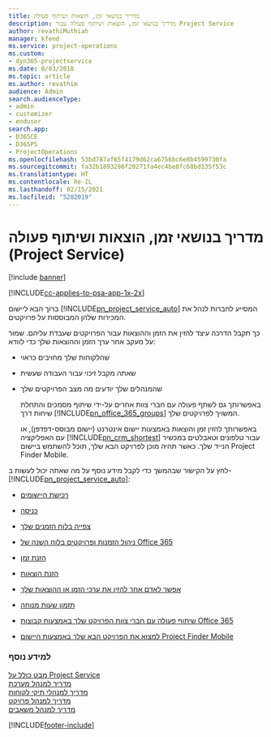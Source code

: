 ```yaml
---
title: ‏‫מדריך בנושאי זמן, הוצאות ושיתוף פעולה
description: מדריך בנושאי זמן, הוצאות ושיתוף פעולה עבור Project Service
author: revathiMuthiah
manager: kfend
ms.service: project-operations
ms.custom:
- dyn365-projectservice
ms.date: 8/03/2018
ms.topic: article
ms.author: revathim
audience: Admin
search.audienceType:
- admin
- customizer
- enduser
search.app:
- D365CE
- D365PS
- ProjectOperations
ms.openlocfilehash: 53bd787af65f4179d62ca6756bc6e8b4599730fa
ms.sourcegitcommit: fa32b1893286f20271fa4ec4be8fc68bd135f53c
ms.translationtype: HT
ms.contentlocale: he-IL
ms.lasthandoff: 02/15/2021
ms.locfileid: "5282019"
---
```

# <a name="time-expense-and-collaboration-guide-project-service"></a>‬‏‫‏‫מדריך בנושאי זמן, הוצאות ושיתוף פעולה (Project Service)

[!include [banner](../includes/psa-now-project-operations.md)]

[!INCLUDE[cc-applies-to-psa-app-1x-2x](../includes/cc-applies-to-psa-app-1x-2x.md)]

ברוך הבא ליישום [!INCLUDE[pn_project_service_auto](../includes/pn-project-service-auto.md)] המסייע לחברות לנהל את המכירות שלהן המבוססות על פרויקטים. 
  
 כך תקבל הדרכה עיצד להזין את הזמן וההוצאות עבור הפרויקטים שעבדת עליהם. שמור על מעקב אחר ערך הזמן וההוצאות שלך כדי לוודא:  
  
- שהלקוחות שלך מחויבים כראוי  
  
- שאתה מקבל זיכוי עבור העבודה שעשית  
  
- שהמנהלים שלך יודעים מה מצב הפרויקטים שלך  
  
  באפשרותך גם לשתף פעולה עם חברי צוות אחרים על-ידי שיתוף מסמכים והתחלת שיחות דרך [!INCLUDE[pn_office_365_groups](../includes/pn-office-365-groups.md)] המשויך לפרויקטים שלך.  
  
  באפשרותך להזין זמן והוצאות באמצעות יישום אינטרנט (יישום מבוסס-דפדפן), או עם האפליקציה [!INCLUDE[pn_crm_shortest](../includes/pn-crm-shortest.md)] עבור טלפונים וטאבלטים במכשיר הנייד שלך. כאשר תהיה מוכן לפרויקט הבא שלך, תוכל להשתמש ביישום Project Finder Mobile.  
  
לחץ על הקישור שבהמשך כדי לקבל מידע נוסף על מה שאתה יכול לעשות ב- [!INCLUDE[pn_project_service_auto](../includes/pn-project-service-auto.md)]:  
  
-   [רכישת היישומים](../psa/get-apps.md)  
  
-   [כניסה](../psa/sign-in.md)  
  
-   [‏‫צפייה בלוח הזמנים שלך](../psa/view-schedule.md)  
  
-   [ניהול הזמנות ופרויקטים בלוח השנה של Office 365](../psa/manage-project-bookings-office-365-calendar.md)  
  
-   [הזנת זמן](../psa/enter-time.md)  
  
-   [הזנת הוצאות](../psa/enter-expenses.md)  
  
-   [‏‫אפשר לאדם אחר להזין את ערכי הזמן או ההוצאות שלך](../psa/allow-someone-else-enter-time-entry-expense.md)  
  
-   [תזמון שעות מנוחה](../psa/schedule-time-off.md)  
  
-   [שיתוף פעולה עם חברי צוות הפרויקט שלך באמצעות קבוצות Office 365](../psa/collaborate-project-team-members-office-365-groups.md)  
  
-   [למצוא את הפרויקט הבא שלך באמצעות היישום Project Finder Mobile](../psa/find-next-project-finder-mobile-app.md)  
  
### <a name="see-also"></a>למידע נוסף  
 [מבט כולל על Project Service](../psa/overview.md)   
 [מדריך למנהל מערכת](../psa/admin-guide.md)   
 [מדריך למנהלי תיקי לקוחות](../psa/account-manager-guide.md)   
 [מדריך למנהל פרויקט](../psa/project-manager-guide.md)   
 [מדריך למנהל משאבים](../psa/resource-manager-guide.md)   


[!INCLUDE[footer-include](../includes/footer-banner.md)]